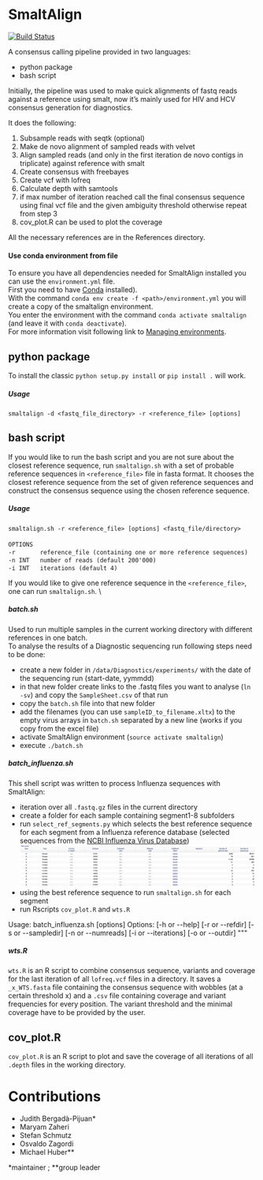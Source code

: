 # SmaltAlign

[![Build Status](https://travis-ci.org/medvir/SmaltAlign.svg?branch=master)](https://travis-ci.org/medvir/SmaltAlign)

A consensus calling pipeline provided in two languages: 
- python package 
- bash script 

Initially, the pipeline was used to make quick alignments of fastq reads against a reference using smalt, now it’s mainly used for HIV and HCV consensus generation for diagnostics.

It does the following:
 1. Subsample reads with seqtk (optional)
 2. Make de novo alignment of sampled reads with velvet
 3. Align sampled reads (and only in the first iteration de novo contigs in triplicate) against reference with smalt
 4. Create consensus with freebayes
 5. Create vcf with lofreq
 6. Calculate depth with samtools
 7. if max number of iteration reached call the final consensus sequence using final vcf file and the given ambiguity threshold otherwise repeat from step 3 
 9. cov_plot.R can be used to plot the coverage

All the necessary references are in the References directory.

#### Use conda environment from file
To ensure you have all dependencies needed for SmaltAlign installed you can use the `environment.yml` file.  
First you need to have [Conda](https://conda.io/docs/install/quick.html) installed).  
With the command `conda env create -f <path>/environment.yml` you will create a copy of the smaltalign environment.  
You enter the environment with the command `conda activate smaltalign` (and leave it with `conda deactivate`).  
For more information visit following link to [Managing environments](https://conda.io/docs/using/envs.html).

## python package 
To install the classic `python setup.py install` or `pip install .` will work. 
##### Usage
    smaltalign -d <fastq_file_directory> -r <reference_file> [options] 

## bash script
If you would like to run the bash script and you are not sure about the closest reference sequence, run `smaltalign.sh` with a set of probable reference sequences in `<reference_file>` file in fasta format. It chooses the closest reference sequence from the set of given reference sequences and construct the consensus sequence using the chosen reference sequence.  


##### Usage
	smaltalign.sh -r <reference_file> [options] <fastq_file/directory>

	OPTIONS
	-r       reference_file (containing one or more reference sequences)
	-n INT   number of reads (default 200'000)
	-i INT   iterations (default 4)

If you would like to give one reference sequence in the `<reference_file>`, one can run `smaltalign.sh`.  \

##### batch.sh
Used to run multiple samples in the current working directory with different references in one batch.  
To analyse the results of a Diagnostic sequencing run following steps need to be done:
* create a new folder in `/data/Diagnostics/experiments/` with the date of the sequencing run (start-date, yymmdd)
* in that new folder create links to the .fastq files you want to analyse (`ln -sv`) and copy the `SampleSheet.csv` of that run
* copy the `batch.sh` file into that new folder
* add the filenames (you can use `sampleID_to_filename.xltx`) to the empty virus arrays in `batch.sh` separated by a new line (works if you copy from the excel file)
* activate SmaltAlign environment (`source activate smaltalign`)
* execute `./batch.sh`

##### batch_influenza.sh
This shell script was written to process Influenza sequences with SmaltAlign:
* iteration over all `.fastq.gz` files in the current directory
* create a folder for each sample containing segment1-8 subfolders
* run `select_ref_segments.py` which selects the best reference sequence for each segment from a Influenza reference database (selected sequences from the [NCBI Influenza Virus Database](https://www.ncbi.nlm.nih.gov/genomes/FLU/Database/nph-select.cgi?go=database))
![IV-A references](References/genomes_query.png)
* using the best reference sequence to run `smaltalign.sh` for each segment
* run Rscripts `cov_plot.R` and `wts.R`  

Usage: 
batch_influenza.sh [options]
Options:
	[-h or --help]
	[-r or --refdir]
	[-s or --sampledir]
	[-n or --numreads]
	[-i or --iterations]
    [-o or --outdir]
"""

##### wts.R
`wts.R` is an R script to combine consensus sequence, variants and coverage for the last iteration of all `lofreq.vcf` files in a directory.
It saves a `_x_WTS.fasta` file containing the consensus sequence with wobbles (at a certain threshold x) and a `.csv` file  containing coverage and variant frequencies for every position.
The variant threshold and the minimal coverage have to be provided by the user.

## cov_plot.R
`cov_plot.R` is an R script to plot and save the coverage of all iterations of all `.depth` files in the working directory.

# Contributions
- Judith Bergadà-Pijuan*
- Maryam Zaheri
- Stefan Schmutz
- Osvaldo Zagordi
- Michael Huber**

*maintainer ; **group leader
